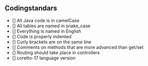 ## Codingstandars

- [] All Java code is in camelCase
- [] All tables are named in snake_case
- [] Everything is named in English
- [] Code is properly indented
- [] Curly brackets are on the same line
- [] Comments on methods that are more advanced than get/set
- [] Routing should take place in controllers
- [] coretto-17 language version
